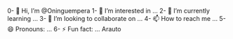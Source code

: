 0- 👋 Hi, I’m @Oninguempera
1- 👀 I’m interested in ...
2- 🌱 I’m currently learning ...
3- 💞️ I’m looking to collaborate on ...
4- 📫 How to reach me ...
5- 😄 Pronouns: ...
6- ⚡ Fun fact: ...
Arauto
<!---
Oninguempera/Oninguempera is a ✨ special ✨ repository because its `README.md` (this file) appears on your GitHub profile.
You can click the Preview link to take a look at your changes.
--->
